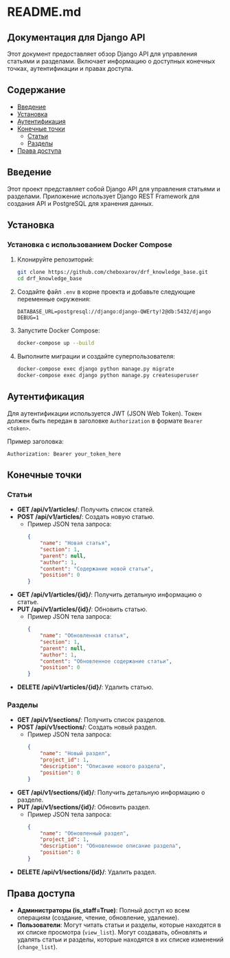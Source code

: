 # README.md

## Документация для Django API

Этот документ предоставляет обзор Django API для управления статьями и разделами. Включает информацию о доступных конечных точках, аутентификации и правах доступа.

## Содержание

- [Введение](#введение)
- [Установка](#установка)
- [Аутентификация](#аутентификация)
- [Конечные точки](#конечные-точки)
  - [Статьи](#статьи)
  - [Разделы](#разделы)
- [Права доступа](#права-доступа)

## Введение

Этот проект представляет собой Django API для управления статьями и разделами. Приложение использует Django REST Framework для создания API и PostgreSQL для хранения данных.

## Установка

### Установка с использованием Docker Compose

1. Клонируйте репозиторий:
    ```bash
    git clone https://github.com/cheboxarov/drf_knowledge_base.git
    cd drf_knowledge_base
    ```

2. Создайте файл `.env` в корне проекта и добавьте следующие переменные окружения:
    ```env
    DATABASE_URL=postgresql://django:django-QWErty!2@db:5432/django
    DEBUG=1
    ```

3. Запустите Docker Compose:
    ```bash
    docker-compose up --build
    ```

4. Выполните миграции и создайте суперпользователя:
    ```bash
    docker-compose exec django python manage.py migrate
    docker-compose exec django python manage.py createsuperuser
    ```

## Аутентификация

Для аутентификации используется JWT (JSON Web Token). Токен должен быть передан в заголовке `Authorization` в формате `Bearer <token>`.

Пример заголовка:
```
Authorization: Bearer your_token_here
```

## Конечные точки

### Статьи

- **GET /api/v1/articles/**: Получить список статей.
- **POST /api/v1/articles/**: Создать новую статью.
  - Пример JSON тела запроса:
    ```json
    {
        "name": "Новая статья",
        "section": 1,
        "parent": null,
        "author": 1,
        "content": "Содержание новой статьи",
        "position": 0
    }
    ```
- **GET /api/v1/articles/{id}/**: Получить детальную информацию о статье.
- **PUT /api/v1/articles/{id}/**: Обновить статью.
  - Пример JSON тела запроса:
    ```json
    {
        "name": "Обновленная статья",
        "section": 1,
        "parent": null,
        "author": 1,
        "content": "Обновленное содержание статьи",
        "position": 0
    }
    ```
- **DELETE /api/v1/articles/{id}/**: Удалить статью.

### Разделы

- **GET /api/v1/sections/**: Получить список разделов.
- **POST /api/v1/sections/**: Создать новый раздел.
  - Пример JSON тела запроса:
    ```json
    {
        "name": "Новый раздел",
        "project_id": 1,
        "description": "Описание нового раздела",
        "position": 0
    }
    ```
- **GET /api/v1/sections/{id}/**: Получить детальную информацию о разделе.
- **PUT /api/v1/sections/{id}/**: Обновить раздел.
  - Пример JSON тела запроса:
    ```json
    {
        "name": "Обновленный раздел",
        "project_id": 1,
        "description": "Обновленное описание раздела",
        "position": 0
    }
    ```
- **DELETE /api/v1/sections/{id}/**: Удалить раздел.

## Права доступа

- **Администраторы (is_staff=True)**: Полный доступ ко всем операциям (создание, чтение, обновление, удаление).
- **Пользователи**: Могут читать статьи и разделы, которые находятся в их списке просмотра (`view_list`). Могут создавать, обновлять и удалять статьи и разделы, которые находятся в их списке изменений (`change_list`).
